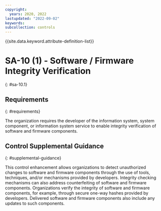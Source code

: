 ```yaml
---
copyright:
  years: 2020, 2022
lastupdated: "2022-09-02"
keywords: 
subcollection: controls
---
```



{{site.data.keyword.attribute-definition-list}}


# SA-10 (1) - Software / Firmware Integrity Verification
{: #sa-10.1}

## Requirements
{: #requirements}

The organization requires the developer of the information system, system component, or information system service to enable integrity verification of software and firmware components.

## Control Supplemental Guidance
{: #supplemental-guidance}

This control enhancement allows organizations to detect unauthorized changes to software and firmware components through the use of tools, techniques, and/or mechanisms provided by developers. Integrity checking mechanisms can also address counterfeiting of software and firmware components. Organizations verify the integrity of software and firmware components, for example, through secure one-way hashes provided by developers. Delivered software and firmware components also include any updates to such components.


